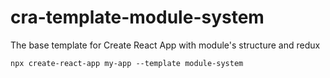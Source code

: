 # cra-template-module-system

The base template for Create React App with module's structure and redux

```
npx create-react-app my-app --template module-system
```

